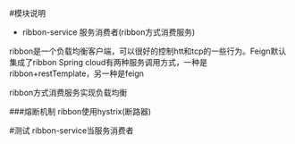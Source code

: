#模块说明
* ribbon-service 服务消费者(ribbon方式消费服务)

ribbon是一个负载均衡客户端，可以很好的控制htt和tcp的一些行为。Feign默认集成了ribbon
Spring cloud有两种服务调用方式，一种是ribbon+restTemplate，另一种是feign

ribbon方式消费服务实现负载均衡

###熔断机制
ribbon使用hystrix(断路器)

#测试
ribbon-service当服务消费者